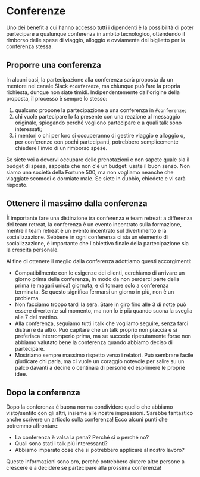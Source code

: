 # Conferenze

Uno dei benefit a cui hanno accesso tutti i dipendenti è la possibilità di poter partecipare a
qualunque conferenza in ambito tecnologico, ottendendo il rimborso delle spese di viaggio, alloggio
e ovviamente del biglietto per la conferenza stessa.

## Proporre una conferenza

In alcuni casi, la partecipazione alla conferenza sarà proposta da un mentore nel canale Slack 
`#conferenze`, ma chiunque può fare la propria richiesta, dunque non siate timidi. Indipendentemente
dall'origine della proposta, il processo è sempre lo stesso:

1. qualcuno propone la partecipazione a una conferenza in `#conferenze`;
2. chi vuole partecipare lo fa presente con una reazione al messaggio originale, spiegando perché
   vogliono partecipare e a quali talk sono interessati;
3. i mentori o chi per loro si occuperanno di gestire viaggio e alloggio o, per conferenze con pochi 
   partecipanti, potrebbero semplicemente chiedere l'invio di un rimborso spese. 

Se siete voi a dovervi occupare delle prenotazioni e non sapete quale sia il budget di spesa, 
sappiate che non c'è un budget: usate il buon senso. Non siamo una società della Fortune 500, ma non
vogliamo neanche che viaggiate scomodi o dormiate male. Se siete in dubbio, chiedete e vi sarà 
risposto. 

## Ottenere il massimo dalla conferenza

È importante fare una distinzione tra conferenza e team retreat: a differenza del team retreat, la 
conferenza è un evento incentrato sulla formazione, mentre il team retreat è un evento incentrato 
sul divertimento e la socializzazione. Sebbene in ogni conferenza ci sia un elemento di 
socializzazione, è importante che l'obiettivo finale della partecipazione sia la crescita personale. 

Al fine di ottenere il meglio dalla conferenza adottiamo questi accorgimenti:

- Compatibilmente con le esigenze dei clienti, cerchiamo di arrivare un giorno prima della 
  conferenza, in modo da non perderci parte della prima (e magari unica) giornata, e di tornare solo
  a conferenza terminata. Se questo significa fermarsi un giorno in più, non è un problema.
- Non facciamo troppo tardi la sera. Stare in giro fino alle 3 di notte può essere divertente sul
  momento, ma non lo è più quando suona la sveglia alle 7 del mattino.
- Alla conferenza, seguiamo tutti i talk che vogliamo seguire, senza farci distrarre da altro. Può
  capitare che un talk proprio non piaccia e si preferisca interromperlo prima, ma se succede
  ripetutamente forse non abbiamo valutato bene la conferenza quando abbiamo deciso di partecipare.
- Mostriamo sempre massimo rispetto verso i relatori. Può sembrare facile giudicare chi parla, ma ci 
  vuole un coraggio notevole per salire su un palco davanti a decine o centinaia di persone ed 
  esprimere le proprie idee.

## Dopo la conferenza

Dopo la conferenza è buona norma condividere quello che abbiamo visto/sentito con gli altri, insieme
alle nostre impressioni. Sarebbe fantastico anche scrivere un articolo sulla conferenza! Ecco alcuni
punti che potremmo affrontare:

- La conferenza è valsa la pena? Perché sì o perché no?
- Quali sono stati i talk più interessanti?
- Abbiamo imparato cose che si potrebbero applicare al nostro lavoro?

Queste informazioni sono oro, perché potrebbero aiutere altre persone a crescere e a decidere se 
partecipare alla prossima conferenza!
